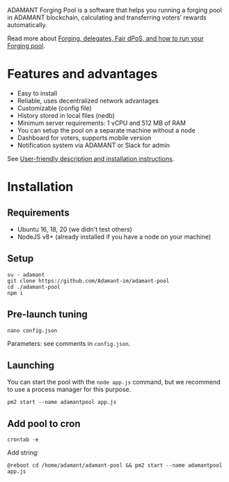 
ADAMANT Forging Pool is a software that helps you running a forging pool in ADAMANT blockchain, calculating and transferring voters’ rewards automatically.

Read more about [Forging, delegates, Fair dPoS, and how to run your Forging pool](https://medium.com/adamant-im/earning-money-on-adm-forging-4c7b6eb15516).

# Features and advantages

* Easy to install
* Reliable, uses decentralized network advantages
* Customizable (config file)
* History stored in local files (nedb)
* Minimum server requirements: 1 vCPU and 512 MB of RAM
* You can setup the pool on a separate machine without a node
* Dashboard for voters, supports mobile version
* Notification system via ADAMANT or Slack for admin

See [User-friendly description and installation instructions](https://medium.com/adamant-im/create-your-own-adamant-forging-pool-a8574f5da43b).

# Installation

## Requirements

* Ubuntu 16, 18, 20 (we didn't test others)
* NodeJS v8+ (already installed if you have a node on your machine)

## Setup

```
su - adamant
git clone https://github.com/Adamant-im/adamant-pool
cd ./adamant-pool
npm i
```

## Pre-launch tuning

```
nano config.json
```

Parameters: see comments in `config.json`.

## Launching

You can start the pool with the `node app.js` command, but we recommend to use a process manager for this purpose.

```
pm2 start --name adamantpool app.js 
```

## Add pool to cron

```
crontab -e
```

Add string:

```
@reboot cd /home/adamant/adamant-pool && pm2 start --name adamantpool app.js
```
